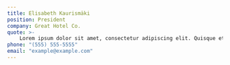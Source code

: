```yaml
---
title: Elisabeth Kaurismäki
position: President
company: Great Hotel Co.
quote: >-
    Lorem ipsum dolor sit amet, consectetur adipiscing elit. Quisque et aliquam urna. Nullam sit amet felis a nunc ultricies vestibulum tincidunt mattis sem. Vestibulum sed ultricies leo.
phone: "(555) 555-5555"
email: "example@example.com"
---
```

